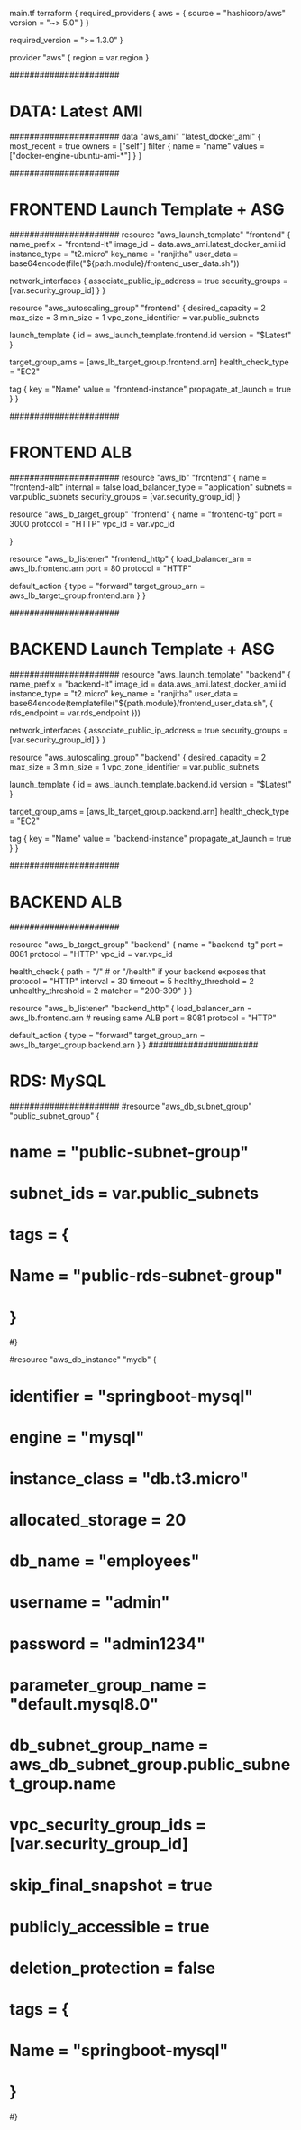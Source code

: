 main.tf
terraform {
  required_providers {
    aws = {
      source  = "hashicorp/aws"
      version = "~> 5.0"
    }
  }

  required_version = ">= 1.3.0"
}



provider "aws" {
  region = var.region
}

######################
# DATA: Latest AMI
######################
data "aws_ami" "latest_docker_ami" {
  most_recent = true
  owners      = ["self"]
  filter {
    name   = "name"
    values = ["docker-engine-ubuntu-ami-*"]
  }
}

######################
# FRONTEND Launch Template + ASG
######################
resource "aws_launch_template" "frontend" {
  name_prefix   = "frontend-lt"
  image_id      = data.aws_ami.latest_docker_ami.id
  instance_type = "t2.micro"
  key_name      = "ranjitha"
  user_data = base64encode(file("${path.module}/frontend_user_data.sh"))

  network_interfaces {
    associate_public_ip_address = true
    security_groups = [var.security_group_id]
  }
}

resource "aws_autoscaling_group" "frontend" {
  desired_capacity    = 2
  max_size            = 3
  min_size            = 1
  vpc_zone_identifier = var.public_subnets

  launch_template {
    id      = aws_launch_template.frontend.id
    version = "$Latest"
  }

  target_group_arns = [aws_lb_target_group.frontend.arn]
  health_check_type = "EC2"

  tag {
    key                 = "Name"
    value               = "frontend-instance"
    propagate_at_launch = true
  }
}

######################
# FRONTEND ALB
######################
resource "aws_lb" "frontend" {
  name               = "frontend-alb"
  internal           = false
  load_balancer_type = "application"
  subnets            = var.public_subnets
  security_groups    = [var.security_group_id]
}

resource "aws_lb_target_group" "frontend" {
  name     = "frontend-tg"
  port     = 3000
  protocol = "HTTP"
  vpc_id   = var.vpc_id


}

resource "aws_lb_listener" "frontend_http" {
  load_balancer_arn = aws_lb.frontend.arn
  port              = 80
  protocol          = "HTTP"

  default_action {
    type             = "forward"
    target_group_arn = aws_lb_target_group.frontend.arn
  }
}




######################
# BACKEND Launch Template + ASG
######################
resource "aws_launch_template" "backend" {
  name_prefix   = "backend-lt"
  image_id      = data.aws_ami.latest_docker_ami.id
  instance_type = "t2.micro"
  key_name      = "ranjitha"
  user_data = base64encode(templatefile("${path.module}/frontend_user_data.sh", {
    rds_endpoint = var.rds_endpoint
  }))

  network_interfaces {
    associate_public_ip_address = true
    security_groups = [var.security_group_id]
  }
}

resource "aws_autoscaling_group" "backend" {
  desired_capacity    = 2
  max_size            = 3
  min_size            = 1
  vpc_zone_identifier = var.public_subnets

  launch_template {
    id      = aws_launch_template.backend.id
    version = "$Latest"
  }

  target_group_arns = [aws_lb_target_group.backend.arn]
  health_check_type = "EC2"

  tag {
    key                 = "Name"
    value               = "backend-instance"
    propagate_at_launch = true
  }
}

######################
# BACKEND ALB
######################

resource "aws_lb_target_group" "backend" {
  name     = "backend-tg"
  port     = 8081
  protocol = "HTTP"
  vpc_id   = var.vpc_id

  health_check {
    path                = "/"  # or "/health" if your backend exposes that
    protocol            = "HTTP"
    interval            = 30
    timeout             = 5
    healthy_threshold   = 2
    unhealthy_threshold = 2
    matcher             = "200-399"
  }
}

resource "aws_lb_listener" "backend_http" {
  load_balancer_arn = aws_lb.frontend.arn  # reusing same ALB
  port              = 8081
  protocol          = "HTTP"

  default_action {
    type             = "forward"
    target_group_arn = aws_lb_target_group.backend.arn
  }
}
######################
# RDS: MySQL
######################
#resource "aws_db_subnet_group" "public_subnet_group" {
#  name       = "public-subnet-group"
#  subnet_ids = var.public_subnets

#  tags = {
#    Name = "public-rds-subnet-group"
#  }
#}

#resource "aws_db_instance" "mydb" {
#  identifier              = "springboot-mysql"
#  engine                  = "mysql"
#  instance_class          = "db.t3.micro"
#  allocated_storage       = 20
#  db_name                 = "employees"
#  username                = "admin"
#  password                = "admin1234"

#  parameter_group_name    = "default.mysql8.0"
#  db_subnet_group_name    = aws_db_subnet_group.public_subnet_group.name

#  vpc_security_group_ids  = [var.security_group_id]

#  skip_final_snapshot     = true
#  publicly_accessible     = true
#  deletion_protection     = false

#  tags = {
#    Name = "springboot-mysql"
#  }
#}

